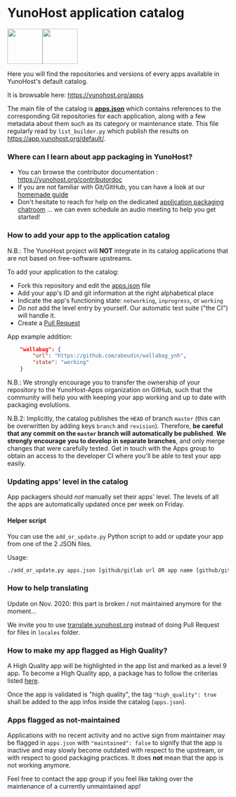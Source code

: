 # YunoHost application catalog

<img src="https://avatars.githubusercontent.com/u/1519495?s=200&v=4" width=80><img src="https://yunohost.org/user/images/yunohost_package.png" width=80>

Here you will find the repositories and versions of every apps available in YunoHost's default catalog.

It is browsable here: https://yunohost.org/apps

The main file of the catalog is [**apps.json**](./apps.json) which contains
references to the corresponding Git repositories for each application, along
with a few metadata about them such as its category or maintenance state. This
file regularly read by `list_builder.py` which publish the results on
https://app.yunohost.org/default/.

### Where can I learn about app packaging in YunoHost?

- You can browse the contributor documentation : https://yunohost.org/contributordoc
- If you are not familiar with Git/GitHub, you can have a look at our [homemade guide](https://yunohost.org/#/packaging_apps_git)
- Don't hesitate to reach for help on the dedicated [application packaging chatroom](https://yunohost.org/chat_rooms) ... we can even schedule an audio meeting to help you get started!

### How to add your app to the application catalog

N.B.: The YunoHost project will **NOT** integrate in its catalog applications that are not
based on free-software upstreams.

To add your application to the catalog:
* Fork this repository and edit the [apps.json](https://github.com/YunoHost/apps/tree/master/apps.json) file
* Add your app's ID and git information at the right alphabetical place
* Indicate the app's functioning state: `notworking`, `inprogress`, or `working`
* *Do not* add the level entry by yourself. Our automatic test suite ("the CI") will handle it.
* Create a [Pull Request](https://github.com/YunoHost/apps/pulls/)

App example addition:
```json
    "wallabag": {
        "url": "https://github.com/abeudin/wallabag_ynh",
        "state": "working"
    }
```

N.B.: We strongly encourage you to transfer the ownership of your repository to
the YunoHost-Apps organization on GitHub, such that the community will help you
with keeping your app working and up to date with packaging evolutions.

N.B.2: Implicitly, the catalog publishes the `HEAD` of branch `master`
(this can be overwritten by adding keys `branch` and `revision`).
Therefore, **be careful that any commit on the `master` branch will automatically be published**.
**We strongly encourage you to develop in separate branches**, and only
merge changes that were carefully tested. Get in touch with the Apps group to
obtain an access to the developer CI where you'll be able to test your app
easily.

### Updating apps' level in the catalog

App packagers should *not* manually set their apps' level. The levels of all the apps are automatically updated once per week on Friday.

#### Helper script

You can use the <code>add_or_update.py</code> Python script to add or update
your app from one of the 2 JSON files.

Usage:

```bash
./add_or_update.py apps.json [github/gitlab url OR app name [github/gitlab url OR app name [github/gitlab url OR app name ...]]]
```

### How to help translating

Update on Nov. 2020: this part is broken / not maintained anymore for the
moment...

We invite you to use [translate.yunohost.org](https://translate.yunohost.org/)
instead of doing Pull Request for files in `locales` folder.

### How to make my app flagged as High Quality?

A High Quality app will be highlighted in the app list and marked as a level 9 app.
To become a High Quality app, a package has to follow the criterias listed [here](hq_validation_template.md).

Once the app is validated is "high quality", the tag `"high_quality": true`
shall be added to the app infos inside the catalog (`apps.json`).

### Apps flagged as not-maintained

Applications with no recent activity and no active sign from maintainer may be flagged in `apps.json` with `"maintained": false` to signify that the app is inactive and may slowly become outdated with respect to the upstream, or with respect to good packaging practices. It does **not** mean that the app is not working anymore.

Feel free to contact the app group if you feel like taking over the maintenance of a currently unmaintained app!
